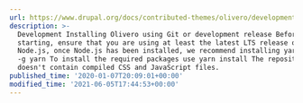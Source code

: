 ```yaml
---
url: https://www.drupal.org/docs/contributed-themes/olivero/development-setup
description: >-
  Development Installing Olivero using Git or development release Before
  starting, ensure that you are using at least the latest LTS release of
  Node.js, once Node.js has been installed, we recommend installing yarn npm i
  -g yarn To install the required packages use yarn install The repository
  doesn't contain compiled CSS and JavaScript files.
published_time: '2020-01-07T20:09:01+00:00'
modified_time: '2021-06-05T17:44:53+00:00'
---
```

